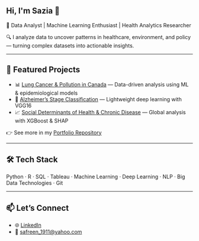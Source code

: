## Hi, I'm Sazia 👋  

🚀 Data Analyst | Machine Learning Enthusiast | Health Analytics Researcher  

🔍 I analyze data to uncover patterns in healthcare, environment, and policy — turning complex datasets into actionable insights.  

---

## 🔗 Featured Projects
- 📊 [Lung Cancer & Pollution in Canada](https://github.com/saziaa/Portfolio) — Data-driven analysis using ML & epidemiological models  
- 🤖 [Alzheimer’s Stage Classification](https://github.com/saziaa/Portfolio) — Lightweight deep learning with VGG16  
- 📈 [Social Determinants of Health & Chronic Disease](https://github.com/saziaa/Portfolio) — Global analysis with XGBoost & SHAP  

👉 See more in my [Portfolio Repository](https://github.com/saziaa/Portfolio)  

---

## 🛠️ Tech Stack
Python · R · SQL · Tableau · Machine Learning · Deep Learning · NLP · Big Data Technologies  · Git

---

## 📫 Let’s Connect
- 🌐 [LinkedIn](https://www.linkedin.com/in/sazia-afreen/) 
- 📧 safreen_1911@yahoo.com
>
